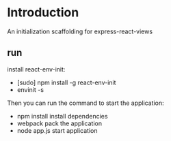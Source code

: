 # Introduction

An initialization scaffolding for express-react-views

## run

install react-env-init:

* [sudo] npm install -g react-env-init
* envinit -s

Then you can run the command to start the application:

* npm install      install dependencies
* webpack          pack the application
* node app.js      start application